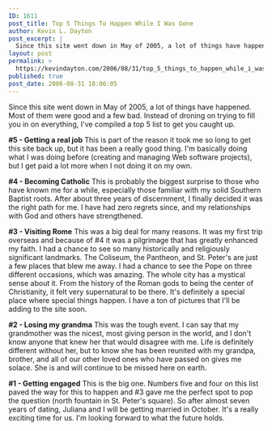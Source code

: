 ```yaml
---
ID: 1611
post_title: Top 5 Things To Happen While I Was Gone
author: Kevin L. Dayton
post_excerpt: |
  Since this site went down in May of 2005, a lot of things have happened.  Most of them were good and a few bad.  Instead of droning on trying to fill you in on everything, I've compiled a top 5 list to get you caught up.
layout: post
permalink: >
  https://kevindayton.com/2006/08/31/top_5_things_to_happen_while_i_was_gone/
published: true
post_date: 2006-08-31 18:06:05
---
```

Since this site went down in May of 2005, a lot of things have happened.  Most of them were good and a few bad.  Instead of droning on trying to fill you in on everything, I've compiled a top 5 list to get you caught up.
<!--break-->

<strong>#5 - Getting a real job</strong>
This is part of the reason it took me so long to get this site back up, but it has been a really good thing.  I'm basically doing what I was doing before (creating and managing Web software projects), but I get paid a lot more when I not doing it on my own.

<strong>#4 - Becoming Catholic</strong>
This is probably the biggest surprise to those who have known me for a while, especially those familiar with my solid Southern Baptist roots.  After about three years of discernment, I finally decided it was the right path for me.  I have had zero regrets since, and my relationships with God and others have strengthened.

<strong>#3 - Visiting Rome</strong>
This was a big deal for many reasons. It was my first trip overseas and because of #4 it was a pilgrimage that has greatly enhanced my faith.  I had a chance to see so many historically and religiously significant landmarks.  The Coliseum, the Pantheon, and St. Peter's are just a few places that blew me away.
I had a chance to see the Pope on three different occasions, which was amazing.  The whole city has a mystical sense about it.  From the history of the Roman gods to being the center of Christianity, it felt very supernatural to be there.  It's definitely a special place where special things happen.
I have a ton of pictures that I'll be adding to the site soon.

<strong>#2 - Losing my grandma</strong>
This was the tough event.  I can say that my grandmother was the nicest, most giving person in the world, and I don't know anyone that knew her that would disagree with me.  Life is definitely different without her, but to know she has been reunited with my grandpa, brother, and all of our other loved ones who have passed on gives me solace.  She is and will continue to be missed here on earth.

<strong>#1 - Getting engaged</strong>
This is the big one.  Numbers five and four on this list paved the way for this to happen and #3 gave me the perfect spot to pop the question (north fountain in St. Peter's square).  So after almost seven years of dating, Juliana and I will be getting married in October.  It's a really exciting time for us.  I'm looking forward to what the future holds.